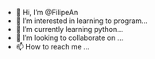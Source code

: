 - 👋 Hi, I’m @FilipeAn
- 👀 I’m interested in learning to program...
- 🌱 I’m currently learning python...
- 💞️ I’m looking to collaborate on ...
- 📫 How to reach me ...

<!---
FilipeAn/FilipeAn is a ✨ special ✨ repository because its `README.md` (this file) appears on your GitHub profile.
You can click the Preview link to take a look at your changes.
--->
